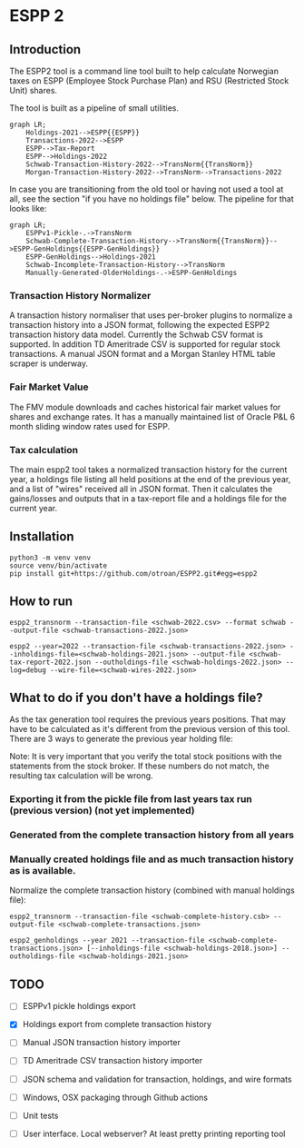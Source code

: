 # ESPP 2

## Introduction
The ESPP2 tool is a command line tool built to help calculate Norwegian taxes on ESPP (Employee Stock Purchase Plan) and RSU (Restricted Stock Unit) shares.

The tool is built as a pipeline of small utilities.

```mermaid
graph LR;
    Holdings-2021-->ESPP{{ESPP}}
    Transactions-2022-->ESPP
    ESPP-->Tax-Report
    ESPP-->Holdings-2022
    Schwab-Transaction-History-2022-->TransNorm{{TransNorm}}
    Morgan-Transaction-History-2022-->TransNorm-->Transactions-2022
```

In case you are transitioning from the old tool or having not used a tool at all, see the section "if you have no holdings file" below. The pipeline for that looks like:

```mermaid
graph LR;
    ESPPv1-Pickle-.->TransNorm
    Schwab-Complete-Transaction-History-->TransNorm{{TransNorm}}-->ESPP-GenHoldings{{ESPP-GenHoldings}}
    ESPP-GenHoldings-->Holdings-2021
    Schwab-Incomplete-Transaction-History-->TransNorm
    Manually-Generated-OlderHoldings-.->ESPP-GenHoldings
```

### Transaction History Normalizer
A transaction history normaliser that uses per-broker plugins to normalize a transaction history into a JSON format, following the expected ESPP2 transaction history data model.
Currently the Schwab CSV format is supported. In addition TD Ameritrade CSV is supported for regular stock transactions. A manual JSON format and a Morgan Stanley HTML table scraper is underway.

### Fair Market Value
The FMV module downloads and caches historical fair market values for shares and exchange rates.
It has a manually maintained list of Oracle P&L 6 month sliding window rates used for ESPP.

### Tax calculation
The main espp2 tool takes a normalized transaction history for the current year, a holdings file listing all held positions at the end of the previous year, and a list of "wires" received all in JSON format. Then it calculates the gains/losses and outputs that in a tax-report file and a holdings file for the current year.


## Installation

```
python3 -m venv venv
source venv/bin/activate
pip install git+https://github.com/otroan/ESPP2.git#egg=espp2
```

## How to run

```
espp2_transnorm --transaction-file <schwab-2022.csv> --format schwab --output-file <schwab-transactions-2022.json>

espp2 --year=2022 --transaction-file <schwab-transactions-2022.json> --inholdings-file=<schwab-holdings-2021.json> --output-file <schwab-tax-report-2022.json --outholdings-file <schwab-holdings-2022.json> --log=debug --wire-file=<schwab-wires-2022.json>

```

## What to do if you don't have a holdings file?
As the tax generation tool requires the previous years positions. That may have to be calculated as it's different from the previous version of this tool. There are 3 ways to generate the previous year holding file:

Note: It is very important that you verify the total stock positions with the statements from the stock broker. If these numbers do not match, the resulting tax calculation will be wrong.

### Exporting it from the pickle file from last years tax run (previous version) (not yet implemented)

### Generated from the complete transaction history from all years

### Manually created holdings file and as much transaction history as is available.

Normalize the complete transaction history (combined with manual holdings file):

```
espp2_transnorm --transaction-file <schwab-complete-history.csb> --output-file <schwab-complete-transactions.json>

espp2_genholdings --year 2021 --transaction-file <schwab-complete-transactions.json> [--inholdings-file <schwab-holdings-2018.json>] --outholdings-file <schwab-holdings-2021.json>

```

## TODO
- [ ] ESPPv1 pickle holdings export
- [x] Holdings export from complete transaction history
- [ ] Manual JSON transaction history importer
- [ ] TD Ameritrade CSV transaction history importer
- [ ] JSON schema and validation for transaction, holdings, and wire formats
- [ ] Windows, OSX packaging through Github actions
- [ ] Unit tests
- [ ] User interface. Local webserver? At least pretty printing reporting tool


